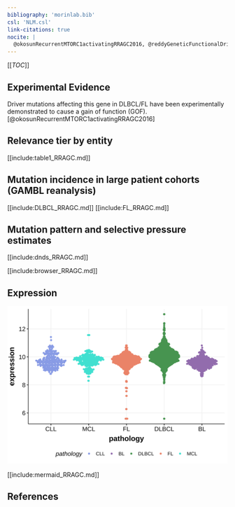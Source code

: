 ```yaml
---
bibliography: 'morinlab.bib'
csl: 'NLM.csl'
link-citations: true
nocite: |
  @okosunRecurrentMTORC1activatingRRAGC2016, @reddyGeneticFunctionalDrivers2017, @hubschmannMutationalMechanismsShaping2021, 
---
```

[[_TOC_]]


## Experimental Evidence

Driver mutations affecting this gene in DLBCL/FL have been experimentally demonstrated to cause a gain of function (GOF).[@okosunRecurrentMTORC1activatingRRAGC2016]

## Relevance tier by entity

[[include:table1_RRAGC.md]]

## Mutation incidence in large patient cohorts (GAMBL reanalysis)

[[include:DLBCL_RRAGC.md]]
[[include:FL_RRAGC.md]]

## Mutation pattern and selective pressure estimates

[[include:dnds_RRAGC.md]]

[[include:browser_RRAGC.md]]

## Expression
![](images/gene_expression/RRAGC_by_pathology.svg)
<!-- ORIGIN: okosunRecurrentMTORC1activatingRRAGC2016a -->
<!-- DLBCL: okosunRecurrentMTORC1activatingRRAGC2016a -->

[[include:mermaid_RRAGC.md]]

## References


